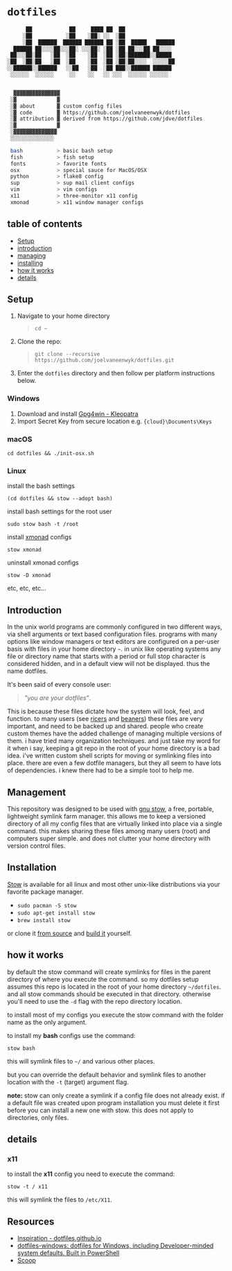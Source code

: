 # `dotfiles`

```bash
      ██            ██     ████ ██  ██
     ░██           ░██    ░██░ ░░  ░██
     ░██  ██████  ██████ ██████ ██ ░██  █████   ██████
  ██████ ██░░░░██░░░██░ ░░░██░ ░██ ░██ ██░░░██ ██░░░░
 ██░░░██░██   ░██  ░██    ░██  ░██ ░██░███████░░█████
░██  ░██░██   ░██  ░██    ░██  ░██ ░██░██░░░░  ░░░░░██
░░██████░░██████   ░░██   ░██  ░██ ███░░██████ ██████
 ░░░░░░  ░░░░░░     ░░    ░░   ░░ ░░░  ░░░░░░ ░░░░░░


  ▓▓▓▓▓▓▓▓▓▓▓▓▓▓▓
 ░▓             ▓
 ░▓ about       ▓ custom config files
 ░▓ code        ▓ https://github.com/joelvaneenwyk/dotfiles
 ░▓ attribution ▓ derived from https://github.com/jdve/dotfiles
 ░▓             ▓
 ░▓▓▓▓▓▓▓▓▓▓▓▓▓▓
 ░░░░░░░░░░░░░░

 bash           > basic bash setup
 fish           > fish setup
 fonts          > favorite fonts
 osx            > special sauce for MacOS/OSX
 python         > flake8 config
 sup            > sup mail client configs
 vim            > vim configs
 x11            > three-monitor x11 config
 xmonad         > x11 window manager configs
```

## table of contents

- [Setup](#Setup)
- [introduction](#dotfiles)
- [managing](#managing)
- [installing](#installing)
- [how it works](#how-it-works)
- [details](#details)

## Setup

1. Navigate to your home directory

      > `cd ~`

2. Clone the repo:

      > `git clone --recursive https://github.com/joelvaneenwyk/dotfiles.git`

3. Enter the `dotfiles` directory and then follow per platform instructions below.

### Windows

1. Download and install [Gpg4win - Kleopatra](https://www.gpg4win.org/index.html)
2. Import Secret Key from secure location e.g. `{cloud}\Documents\Keys`

### macOS

`cd dotfiles && ./init-osx.sh`

### Linux

install the bash settings

`(cd dotfiles && stow --adopt bash)`

install bash settings for the root user

`sudo stow bash -t /root`

install [xmonad](https://xmonad.org/) configs

`stow xmonad`

uninstall xmonad configs

`stow -D xmonad`

etc, etc, etc...

## Introduction

In the unix world programs are commonly configured in two different ways, via shell arguments or text based configuration files. programs with many options like window managers or text editors are configured on a per-user basis with files in your home directory `~`. in unix like operating systems any file or directory name that starts with a period or full stop character is considered hidden, and in a default view will not be displayed. thus the name dotfiles.

It's been said of every console user:

> _"you are your dotfiles"_.

This is because these files dictate how the system will look, feel, and function. to many users (see [ricers](http://unixporn.net) and [beaners](http://nixers.net)) these files are very important, and need to be backed up and shared. people who create custom themes have the added challenge of managing multiple versions of them. i have tried many organization techniques. and just take my word for it when i say, keeping a git repo in the root of your home directory is a bad idea. i've written custom shell scripts for moving or symlinking files into place. there are even a few dotfile managers, but they all seem to have lots of dependencies. i knew there had to be a simple tool to help me.

## Management

This repository was designed to be used with [gnu stow](http://www.gnu.org/software/stow/), a free, portable, lightweight symlink farm manager. this allows me to keep a versioned directory of all my config files that are virtually linked into place via a single command. this makes sharing these files among many users (root) and computers super simple. and does not clutter your home directory with version control files.

## Installation

[Stow](https://www.gnu.org/software/stow/) is available for all linux and most other unix-like distributions via your favorite package manager.

- `sudo pacman -S stow`
- `sudo apt-get install stow`
- `brew install stow`

or clone it [from source](https://savannah.gnu.org/git/?group=stow) and [build it](http://git.savannah.gnu.org/cgit/stow.git/tree/INSTALL) yourself.

## how it works

by default the stow command will create symlinks for files in the parent directory of where you execute the command. so my dotfiles setup assumes this repo is located in the root of your home directory `~/dotfiles`. and all stow commands should be executed in that directory. otherwise you'll need to use the `-d` flag with the repo directory location.

to install most of my configs you execute the stow command with the folder name as the only argument.

to install my **bash** configs use the command:

`stow bash`

this will symlink files to `~/` and various other places.

but you can override the default behavior and symlink files to another location with the `-t` (target) argument flag.

**note:** stow can only create a symlink if a config file does not already exist. if a default file was created upon program installation you must delete it first before you can install a new one with stow. this does not apply to directories, only files.

## details

### x11

to install the **x11** config you need to execute the command:

`stow -t / x11`

this will symlink the files to `/etc/X11`.

## Resources

- [Inspiration - dotfiles.github.io](https://dotfiles.github.io/inspiration/)
- [dotfiles-windows: dotfiles for Windows, including Developer-minded system defaults. Built in PowerShell](https://github.com/jayharris/dotfiles-windows)
- [Scoop](https://scoop.sh/)
